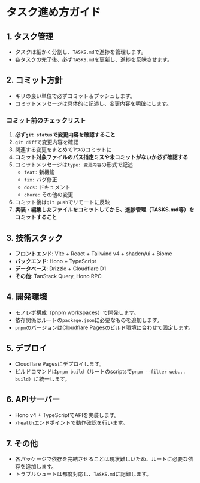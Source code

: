 # タスク進め方ガイド

## 1. タスク管理
- タスクは細かく分割し、`TASKS.md`で進捗を管理します。
- 各タスクの完了後、必ず`TASKS.md`を更新し、進捗を反映させます。

## 2. コミット方針
- キリの良い単位で必ずコミット＆プッシュします。
- コミットメッセージは具体的に記述し、変更内容を明確にします。

### コミット前のチェックリスト
1. **必ず`git status`で変更内容を確認すること**
2. `git diff`で変更内容を確認
3. 関連する変更をまとめて1つのコミットに
4. **コミット対象ファイルのパス指定ミスや未コミットがないか必ず確認する**
5. コミットメッセージは`type: 変更内容`の形式で記述
   - `feat:` 新機能
   - `fix:` バグ修正
   - `docs:` ドキュメント
   - `chore:` その他の変更
6. コミット後は`git push`でリモートに反映
7. **実装・編集したファイルをコミットしてから、進捗管理（TASKS.md等）をコミットすること**

## 3. 技術スタック
- **フロントエンド**: Vite + React + Tailwind v4 + shadcn/ui + Biome
- **バックエンド**: Hono + TypeScript
- **データベース**: Drizzle + Cloudflare D1
- **その他**: TanStack Query, Hono RPC

## 4. 開発環境
- モノレポ構成（pnpm workspaces）で開発します。
- 依存関係はルートの`package.json`に必要なものを追加します。
- `pnpm`のバージョンはCloudflare Pagesのビルド環境に合わせて固定します。

## 5. デプロイ
- Cloudflare Pagesにデプロイします。
- ビルドコマンドは`pnpm build`（ルートのscriptsで`pnpm --filter web... build`）に統一します。

## 6. APIサーバー
- Hono v4 + TypeScriptでAPIを実装します。
- `/health`エンドポイントで動作確認を行います。

## 7. その他
- 各パッケージで依存を完結させることは現状難しいため、ルートに必要な依存を追加します。
- トラブルシュートは都度対応し、`TASKS.md`に記録します。 